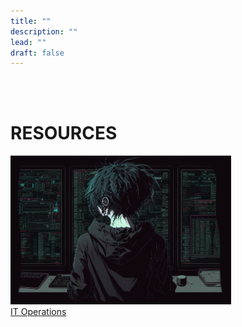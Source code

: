 ```yaml
---
title: ""
description: ""
lead: ""
draft: false
---
```


<br><br>

# RESOURCES

<img src="resources.png" width=70%>

<div class="card my-3">
<div class="card-body">
    <a href="/docs/general-resources/it/">IT Operations</a><br>
</div>
</div>

<br> 


